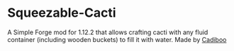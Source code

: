 # Squeezable-Cacti
A Simple Forge mod for 1.12.2 that allows crafting cacti with any fluid container (including wooden buckets) to fill it with water.
Made by [Cadiboo](https://github.com/Cadiboo)
